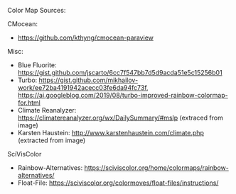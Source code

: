 Color Map Sources:

CMocean:
- https://github.com/kthyng/cmocean-paraview

Misc:
- Blue Fluorite: https://gist.github.com/jscarto/6cc7f547bb7d5d9acda51e5c15256b01
- Turbo: https://gist.github.com/mikhailov-work/ee72ba4191942acecc03fe6da94fc73f, https://ai.googleblog.com/2019/08/turbo-improved-rainbow-colormap-for.html
- Climate Reanalyzer: https://climatereanalyzer.org/wx/DailySummary/#mslp (extraced from image)
- Karsten Haustein: http://www.karstenhaustein.com/climate.php (extracted from image)

SciVisColor
- Rainbow-Alternatives: https://sciviscolor.org/home/colormaps/rainbow-alternatives/
- Float-File: https://sciviscolor.org/colormoves/float-files/instructions/